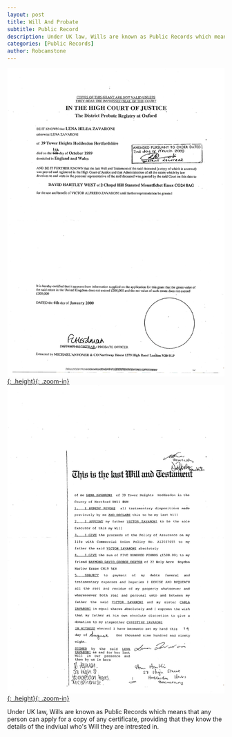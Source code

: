 ```yaml
---
layout: post
title: Will And Probate
subtitle: Public Record
description: Under UK law, Wills are known as Public Records which means that any person can apply for a copy of any certificate, providing that they know the details of the indviual who's Will they are intrested in.
categories: [Public Records]
author: Robcamstone
---
```


[![](/assets/images/public-records/2000-01-06-lena-zavaroni-wills-and-Probate-page-02.jpg){: .height}{: .zoom-in}](/assets/images/public-records/2000-01-06-lena-zavaroni-wills-and-Probate-page-02.jpg)
[![](/assets/images/public-records/2000-01-06-lena-zavaroni-wills-and-Probate-page-03.jpg){: .height}{: .zoom-in}](/assets/images/public-records/2000-01-06-lena-zavaroni-wills-and-Probate-page-03.jpg)

Under UK law, Wills are known as Public Records which means that any person can apply for a copy of any certificate, providing that they know the details of the indviual who's Will they are intrested in.

<style>
.height {width:auto; height:520.1px;}
</style>

